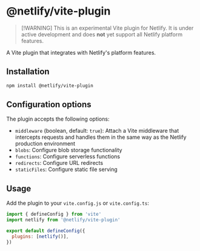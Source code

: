 # @netlify/vite-plugin

> [!WARNING] This is an experimental Vite plugin for Netlify. It is under active development and does **not** yet
> support all Netlify platform features.

A Vite plugin that integrates with Netlify's platform features.

## Installation

```bash
npm install @netlify/vite-plugin
```

## Configuration options

The plugin accepts the following options:

- `middleware` (boolean, default: `true`): Attach a Vite middleware that intercepts requests and handles them in the
  same way as the Netlify production environment
- `blobs`: Configure blob storage functionality
- `functions`: Configure serverless functions
- `redirects`: Configure URL redirects
- `staticFiles`: Configure static file serving

## Usage

Add the plugin to your `vite.config.js` or `vite.config.ts`:

```js
import { defineConfig } from 'vite'
import netlify from '@netlify/vite-plugin'

export default defineConfig({
  plugins: [netlify()],
})
```
